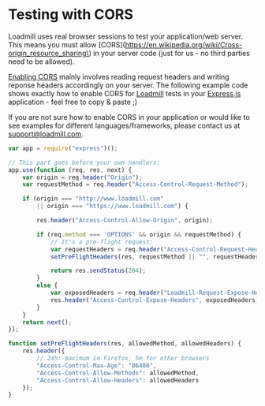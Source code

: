 # Testing with CORS

Loadmill uses real browser sessions to test your application/web server. This means you must allow [CORS](https://en.wikipedia.org/wiki/Cross-origin_resource_sharing\) in your server code \(just for us - no third parties need to be allowed\).

[Enabling CORS](https://enable-cors.org/server.html) mainly involves reading request headers and writing reponse headers accordingly on your server. The following example code shows exactly how to enable CORS for [Loadmill](https://www.loadmill.com) tests in your [Express.js](http://expressjs.com/) application - feel free to copy & paste ;\)

If you are not sure how to enable CORS in your application or would like to see examples for different languages/frameworks, please contact us at [support@loadmill.com](mailto:support@loadmill.com).

```js
var app = require("express")();

// This part goes before your own handlers:
app.use(function (req, res, next) {
    var origin = req.header("Origin");
    var requestMethod = req.header("Access-Control-Request-Method");

    if (origin === "http://www.loadmill.com"
        || origin === "https://www.loadmill.com") {

        res.header("Access-Control-Allow-Origin", origin);

        if (req.method === 'OPTIONS' && origin && requestMethod) {
            // It's a pre-flight request:
            var requestHeaders = req.header("Access-Control-Request-Headers");
            setPreFlightHeaders(res, requestMethod || "", requestHeaders || "");

            return res.sendStatus(204);
        }
        else {
            var exposedHeaders = req.header("Loadmill-Request-Expose-Headers") || "";
            res.header("Access-Control-Expose-Headers", exposedHeaders);
        }
    }
    return next();
});

function setPreFlightHeaders(res, allowedMethod, allowedHeaders) {
    res.header({
        // 24h: maximum in Firefox, 5m for other browsers
        "Access-Control-Max-Age": "86400",
        "Access-Control-Allow-Methods": allowedMethod,
        "Access-Control-Allow-Headers": allowedHeaders
    });
}
```



